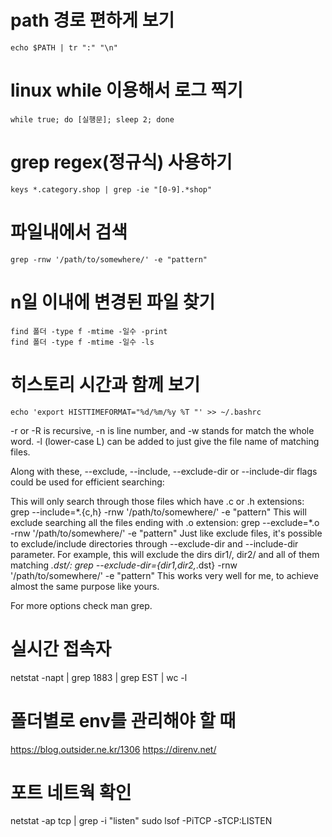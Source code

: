 # path 경로 편하게 보기

```
echo $PATH | tr ":" "\n"
```

# linux while 이용해서 로그 찍기

```
while true; do [실행문]; sleep 2; done
```

# grep regex(정규식) 사용하기

```
keys *.category.shop | grep -ie "[0-9].*shop"
```

# 파일내에서 검색

```
grep -rnw '/path/to/somewhere/' -e "pattern"
```

# n일 이내에 변경된 파일 찾기

```
find 폴더 -type f -mtime -일수 -print
find 폴더 -type f -mtime -일수 -ls
```

# 히스토리 시간과 함께 보기

```
echo 'export HISTTIMEFORMAT="%d/%m/%y %T "' >> ~/.bashrc
```


-r or -R is recursive,
-n is line number, and
-w stands for match the whole word.
-l (lower-case L) can be added to just give the file name of matching files.

Along with these, --exclude, --include, --exclude-dir or --include-dir flags could be used for efficient searching:

This will only search through those files which have .c or .h extensions:
grep --include=\*.{c,h} -rnw '/path/to/somewhere/' -e "pattern"
This will exclude searching all the files ending with .o extension:
grep --exclude=*.o -rnw '/path/to/somewhere/' -e "pattern"
Just like exclude files, it's possible to exclude/include directories through --exclude-dir and --include-dir parameter. For example, this will exclude the dirs dir1/, dir2/ and all of them matching *.dst/:
grep --exclude-dir={dir1,dir2,*.dst} -rnw '/path/to/somewhere/' -e "pattern"
This works very well for me, to achieve almost the same purpose like yours.

For more options check man grep.

# 실시간 접속자

netstat -napt | grep 1883 | grep EST | wc -l

# 폴더별로 env를 관리해야 할 때

https://blog.outsider.ne.kr/1306
https://direnv.net/

# 포트 네트웍 확인

netstat -ap tcp | grep -i "listen"
sudo lsof -PiTCP -sTCP:LISTEN